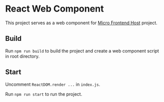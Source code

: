 # React Web Component

This project serves as a web component for [Micro Frontend Host](https://github.com/Happeace304/Angular-microFrontEnd) project.

## Build

Run `npm run build` to build the project and create a web component script in root directory.

## Start

Uncomment `ReactDOM.render ...` in `index.js`.

Run `npm run start` to run the project.


